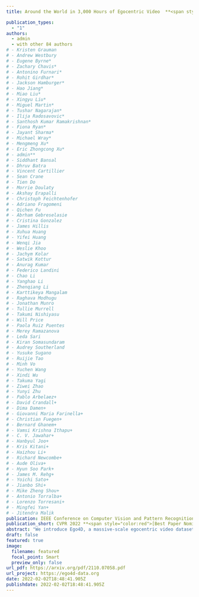 ```yaml
---
title: Around the World in 3,000 Hours of Egocentric Video  **<span style="color:red">[Best Paper Nominee]</span>**

publication_types:
  - "1"
authors:
  - admin
  - with other 84 authors
# - Kristen Grauman
# - Andrew Westbury
# - Eugene Byrne*
# - Zachary Chavis*
# - Antonino Furnari*
# - Rohit Girdhar*
# - Jackson Hamburger*
# - Hao Jiang*
# - Miao Liu*
# - Xingyu Liu*
# - Miguel Martin*
# - Tushar Nagarajan*
# - Ilija Radosavovic*
# - Santhosh Kumar Ramakrishnan*
# - Fiona Ryan*
# - Jayant Sharma*
# - Michael Wray*
# - Mengmeng Xu*
# - Eric Zhongcong Xu*
# - admin**
# - Siddhant Bansal
# - Dhruv Batra
# - Vincent Cartillier
# - Sean Crane
# - Tien Do
# - Morrie Doulaty
# - Akshay Erapalli
# - Christoph Feichtenhofer
# - Adriano Fragomeni
# - Qichen Fu
# - Abrham Gebreselasie
# - Cristina Gonzalez
# - James Hillis
# - Xuhua Huang
# - Yifei Huang
# - Wenqi Jia
# - Weslie Khoo
# - Jachym Kolar
# - Satwik Kottur
# - Anurag Kumar
# - Federico Landini
# - Chao Li
# - Yanghao Li
# - Zhenqiang Li
# - Karttikeya Mangalam
# - Raghava Modhugu
# - Jonathan Munro
# - Tullie Murrell
# - Takumi Nishiyasu
# - Will Price
# - Paola Ruiz Puentes
# - Merey Ramazanova
# - Leda Sari
# - Kiran Somasundaram
# - Audrey Southerland
# - Yusuke Sugano
# - Ruijie Tao
# - Minh Vo
# - Yuchen Wang
# - Xindi Wu
# - Takuma Yagi
# - Ziwei Zhao
# - Yunyi Zhu
# - Pablo Arbelaez+
# - David Crandall+
# - Dima Damen+
# - Giovanni Maria Farinella+
# - Christian Fuegen+
# - Bernard Ghanem+
# - Vamsi Krishna Ithapu+
# - C. V. Jawahar+
# - Hanbyul Joo+
# - Kris Kitani+
# - Haizhou Li+
# - Richard Newcombe+
# - Aude Oliva+
# - Hyun Soo Park+
# - James M. Rehg+
# - Yoichi Sato+
# - Jianbo Shi+
# - Mike Zheng Shou+
# - Antonio Torralba+
# - Lorenzo Torresani+
# - Mingfei Yan+
# - Jitendra Malik
publication: IEEE Conference on Computer Vision and Pattern Recognition (CVPR), 2022 
publication_short: CVPR 2022 **<span style="color:red">[Best Paper Nominee]</span>**
abstract: "We introduce Ego4D, a massive-scale egocentric video dataset and benchmark suite. It offers 3,670 hours of daily-life activity video spanning hundreds of scenarios (house-hold, outdoor, workplace, leisure, etc.) captured by 931 unique camera wearers from 74 worldwide locations and 9 different countries. The approach to collection is designed to uphold rigorous privacy and ethics standards, with consenting participants and robust de-identification procedures where relevant. Ego4D dramatically expands the volume of diverse egocentric video footage publicly available to the research community. Portions of the video are accompanied by audio, 3D meshes of the environment, eye gaze, stereo, and/or synchronized videos from multiple egocentric cameras at the same event. Furthermore, we present a host of new benchmark challenges centered around understanding the first-person visual experience in the past (querying an episodic memory), present (analyzing hand-object manipulation, audio-visual conversation, and social interactions), and future (forecasting activities). By publicly sharing this massive annotated dataset and benchmark suite, we aim to push the frontier of first-person perception."
draft: false
featured: true
image:
  filename: featured
  focal_point: Smart
  preview_only: false
url_pdf: https://arxiv.org/pdf/2110.07058.pdf
url_project: https://ego4d-data.org 
date: 2022-02-02T18:48:41.905Z
publishdate: 2022-02-02T18:48:41.905Z
---
```

